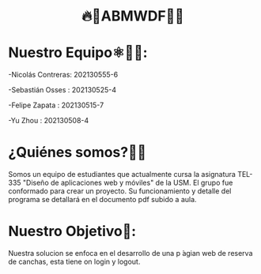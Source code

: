   <h1 align="center">🔥🚨ABMWDF🚨🔥</h1>


# Nuestro Equipo⚛️👨‍💻:

-Nicolás Contreras:     202130555-6 

-Sebastián Osses  :     202130525-4 

-Felipe Zapata    :     202130515-7

-Yu Zhou          :     202130508-4



# ¿Quiénes somos?🌟🌟
<p align = "left">
Somos un equipo de estudiantes que actualmente cursa la asignatura TEL-335 "Diseño de aplicaciones web y móviles" de la USM. El grupo fue conformado para crear un proyecto. Su funcionamiento y detalle del programa se detallará en el documento pdf subido a aula.   
</p> 


# Nuestro Objetivo🚩:
<p align = "left">
Nuestra solucion se enfoca en el desarrollo de una p ́agian web de reserva de
canchas, esta tiene on login y logout.
</p> 
